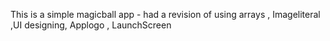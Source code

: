 This is a simple magicball app - had a revision of using arrays , Imageliteral ,UI designing, Applogo , LaunchScreen
